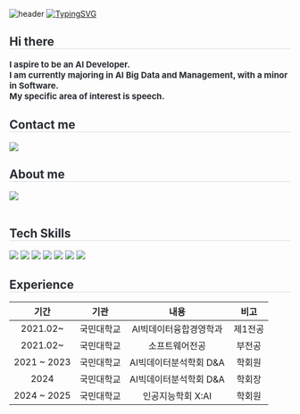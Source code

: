 ![header](https://capsule-render.vercel.app/api?type=waving&color=00296b&text=&animation=twinkling&height=90)
[![TypingSVG](https://readme-typing-svg.demolab.com?font=Alkatra&weight=500&size=45&duration=3500&pause=3&color=00296b&center=false&vCenter=false&multiline=true&repeat=true&width=1000&height=80&lines=Welcome+to+Seoryeong's+GitHub!+🌟)](https://git.io/typing-svg)

<div style="text-align: left;"> 
    <h2 style="border-bottom: 1px solid #d8dee4; color: #282d33;"> Hi there </h2>  
    <div style="font-weight: 700; font-size: 15px; text-align: left; color: #282d33;"> I aspire to be an AI Developer.<br> I am currently majoring in AI Big Data and Management, with a minor in Software.<br> My specific area of interest is speech. </div> 

</div>
<div style="text-align: left;">
    <h2 style="border-bottom: 1px solid #d8dee4; color: #282d33;"> 
      Contact me 
    </h2>
    <a href="mailto:tjfud1025@gmail.com"> 
      <img src="https://img.shields.io/badge/Gmail-tjfud1025@gmail.com-EA4335?style=flat-square&logo=Gmail&logoColor=white"> 
    </a>
</div>

</div>
    <div style="text-align: left;">
    <h2 style="border-bottom: 1px solid #d8dee4; color: #282d33;"> About me </h2>  
    <div style="text-align: left;"> <a href=https://thread-mum-0f7.notion.site/Seoryeong-Kim-2736ed5365a34cc3b2dc3a9ebb595813> <img src="https://img.shields.io/badge/Notion-000000?style=flat-square&logo=Notion&logoColor=white&link=https://thread-mum-0f7.notion.site/Seoryeong-Kim-2736ed5365a34cc3b2dc3a9ebb595813"> </a>
          </div>  <br> 
    <div style="text-align: left;">  </div> 

 </div> 
    </div>
    <div style="text-align: left;">
    <h2 style="border-bottom: 1px solid #d8dee4; color: #282d33;"> Tech Skills </h2>  
    <div style="margin: ; text-align: left;" "text-align: left;"> 
          <img src="https://img.shields.io/badge/Python-3776AB?style=flat-square&logo=Python&logoColor=white">
          <img src="https://img.shields.io/badge/PyTorch-EE4C2C?style=flat-square&logo=PyTorch&logoColor=white">
          <img src="https://img.shields.io/badge/Github-181717?style=flat-square&logo=Github&logoColor=white">
          <img src="https://img.shields.io/badge/Notion-000000?style=flat-square&logo=Notion&logoColor=white">
          <img src="https://img.shields.io/badge/Java-007396?style=flat-square&logo=Java&logoColor=white">
          <img src="https://img.shields.io/badge/MySQL-4479A1?style=flat-square&logo=MySQL&logoColor=white">
          <img src="https://img.shields.io/badge/Slack-4A154B?style=flat-square&logo=Slack&logoColor=white">
          </div>
    </div>

 </div> 
    </div>
    <div style="text-align: left;">
    <h2 style="border-bottom: 1px solid #d8dee4; color: #282d33;"> Experience </h2>  
<table>
  <thead>
    <tr>
      <th align="center">기간</th>
      <th align="center">기관</th>
      <th align="center">내용</th>
      <th align="center">비고</th>
    </tr>
  </thead>
  <tbody>
    <tr>
      <td align="center">2021.02~</td>
      <td align="center">국민대학교</td>
      <td align="center">AI빅데이터융합경영학과</td>
      <td align="center">제1전공</td>
    </tr>
    <tr>
      <td align="center">2021.02~</td>
      <td align="center">국민대학교</td>
      <td align="center">소프트웨어전공</td>
      <td align="center">부전공</td>
    </tr>
    <tr>
      <td align="center">2021 ~ 2023</td>
      <td align="center">국민대학교</td>
      <td align="center">AI빅데이터분석학회 D&amp;A</td>
      <td align="center">학회원</td>
    </tr>
    <tr>
      <td align="center">2024</td>
      <td align="center">국민대학교</td>
      <td align="center">AI빅데이터분석학회 D&amp;A</td>
      <td align="center">학회장</td>
    </tr>
    <tr>
      <td align="center">2024 ~ 2025</td>
      <td align="center">국민대학교</td>
      <td align="center">인공지능학회 X:AI</td>
      <td align="center">학회원</td>
    </tr>
  </tbody>
</table>
 </div> 
